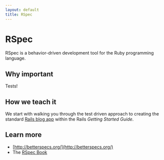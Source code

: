 ```yaml
---
layout: default
title: RSpec
---
```


RSpec
=====

RSpec is a behavior-driven development tool for the Ruby programming language.

Why important
---

Tests!

How we teach it
---

We start with walking you through the test driven approach to creating the standard [Rails blog app](http://guides.rubyonrails.org/getting_started.html) within the Rails *Getting Started Guide*.

Learn more
---

* [http://betterspecs.org/](http://betterspecs.org/)
* The [RSpec Book](http://www.amazon.com/The-RSpec-Book-Behaviour-Development/dp/1934356379)
